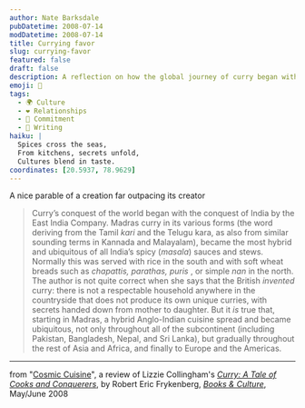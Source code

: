 ```yaml
---
author: Nate Barksdale
pubDatetime: 2008-07-14
modDatetime: 2008-07-14
title: Currying favor
slug: currying-favor
featured: false
draft: false
description: A reflection on how the global journey of curry began with its roots in India and transformed into a culinary phenomenon.
emoji: 🍛
tags:
  - 🌍 Culture
  - ❤️ Relationships
  - 🔄 Commitment
  - 📝 Writing
haiku: |
  Spices cross the seas,  
  From kitchens, secrets unfold,  
  Cultures blend in taste.
coordinates: [20.5937, 78.9629]
---
```


A nice parable of a creation far outpacing its creator

> Curry’s conquest of the world began with the conquest of India by the East India Company. Madras curry in its various forms (the word deriving from the Tamil _kari_ and the Telugu kara, as also from similar sounding terms in Kannada and Malayalam), became the most hybrid and ubiquitous of all India’s spicy (_masala_) sauces and stews. Normally this was served with rice in the south and with soft wheat breads such as _chapattis, parathas, puris_ , or simple _nan_ in the north. The author is not quite correct when she says that the British _invented_ curry: there is not a respectable household anywhere in the countryside that does not produce its own unique curries, with secrets handed down from mother to daughter. But it _is_ true that, starting in Madras, a hybrid Anglo-Indian cuisine spread and became ubiquitous, not only throughout all of the subcontinent (including Pakistan, Bangladesh, Nepal, and Sri Lanka), but gradually throughout the rest of Asia and Africa, and finally to Europe and the Americas.

---

from "[Cosmic Cuisine](http://web.archive.org/web/20081211225323/http://www.christianitytoday.com/bc/2008/003/14.36.html)", a review of Lizzie Collingham's [_Curry: A Tale of Cooks and Conquerers_](https://www.google.com/search?q=%22_Curry%3A%20A%20Tale%20of%20Cooks%20and%20Conquerers_%22%20amazon.com), by Robert Eric Frykenberg, [_Books & Culture_](http://web.archive.org/web/20081215124655/http://www.christianitytoday.com/bc/2008/003/), May/June 2008
